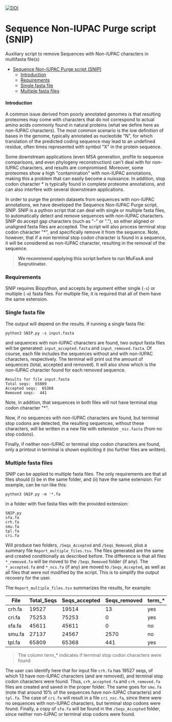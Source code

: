 [![DOI](https://zenodo.org/badge/788514656.svg)](https://zenodo.org/doi/10.5281/zenodo.10994866)

# Sequence Non-IUPAC Purge script (SNIP)
Auxiliary script to remove Sequences with Non-IUPAC characters in multifasta file(s)

- [Sequence Non-IUPAC Purge script (SNIP)](#sequence-non-iupac-purge-script-snip)
    - [Introduction](#introduction)
    - [Requirements](#requirements)
    - [Single fasta file](#single-fasta-file)
    - [Multiple fasta files](#multiple-fasta-files)


#### Introduction 

A common issue derived from poorly annotated genomes is that resulting proteomes may come with characters that do not correspond to actual amino acids commonly found in natural proteins (what we define here as non-IUPAC characters). 
The most common scenario is the low definition of bases in the genome, typically annotated as nucleotide "N", for which translation of the predicted coding sequence may lead to an undefined residue, often times represented with symbol "X" in the protein sequence. 

Some downstream applications (even MSA generation, profile to sequence comparisons, and even phylogeny reconstruction) can't deal with for non-IUPAC characters, and results are compromised. Moreover, some proteomes show a high "contamination" with non-IUPAC annotations, making this a problem that can easily become a nuissance. In addition, stop codon character * is typically found in complete proteome annotations, and can also interfere with several downstream applications.  

In order to purge the protein datasets from sequences with non-IUPAC annotations, we have developed the Sequence Non-IUPAC Purge script, SNIP. SNIP is a python script that can deal with single or multiple fasta files, to automatically detect and remove sequences with non-IUPAC characters. SNIP do accept gap characters (such as "-" or "."), so either aligned or unaligned fasta files are accepted. The script will also process terminal stop codon character "*", and specifically remove it from the sequence. Note, however, that if a non terminal stop codon character is found in a sequence, it will be considered as non-IUPAC character, resulting in the removal of the sequence.

>**We recommend applying this script before to run MuFasA and Seqrutinator.** 

### Requirements

SNIP requires Biopython, and accepts by argument either single (`-s`) or multiple (`-m`) fasta files. For multiple file, it is required that all of them have the same extension. 

### Single fasta file
The output will depend on the results. If running a single fasta file:

`python3 SNIP.py -s input.fasta` 

and sequences with non-IUPAC characters are found, two output fasta files will be generated: `input_accepted.fasta` and `input_removed.fasta`. Of course, each file includes the sequences without and with non-IUPAC characters, respectively. The terminal will print out the amount of sequences (total, accepted and removed). It will also show which is the non-IUPAC character found for each removed sequence.

```
Results for file input.fasta
Total seqs:  65809
Accepted seqs:  65368
Removed seqs:  441
```
Note, in addition, that sequences in both files will not have terminal stop codon character "*".

Now, if no sequences with non-IUPAC characters are found, but terminal stop codons are detected, the resulting sequences, without these characters, will be written in a new file with extension `_nsc.fasta` (from no stop codons).

Finally, if neither non-IUPAC or terminal stop codon characters are found, only a printout in terminal is shown expliciting it (no further files are written). 

### Multiple fasta files
SNIP can be applied to multiple fasta files. The only requirements are that all files should (i) be in the same folder, and (ii) have the same extension. For example, can be run like this: 

`python3 SNIP.py -m '*.fa`  

in a folder with five fasta files with the provided extension:

```
SNIP.py
sfa.fa
crh.fa
smu.fa
tpl.fa
cri.fa
```

Will produce two folders, `/Seqs_Accepted` and `/Seqs_Removed`, plus a summary file `Report_multiple_files.tsv`. The files generated are the same and created conditionally as described before. The difference is that all files `*_removed.fa` will be moved to the `/Seqs_Removed` folder (if any). The `*_accepted.fa` and `*_ncs.fa` (if any) are moved to `/Seqs_Accepted`, as well as all files that were not modified by the script. This is to simplify the output recovery for the user. 

The `Report_multiple_files.tsv` summarizes the results, for example:

| File           | Total_Seqs | Seqs_accepted | Seqs_removed | term_* |
|----------------|------------|---------------|--------------|--------|
| crh.fa         | 19527      | 19514         | 13           | yes    |
| cri.fa | 75253      | 75253         | 0            | yes    |
| sfa.fa | 45611      | 45611         | 0            | no     |
| smu.fa | 27137      | 24567         | 2570         | no     |
| tpl.fa | 65809      | 65368         | 441          | yes    |
> The column term_* indicates if terminal stop codon characters were found

The user can identify here that for input file `crh.fa` has 19527 seqs, of which 13 have non-IUPAC characters (and are removed), and terminal stop codon characters were found. Thus, `crh_accepted.fa` and `crh_removed.fa` files are created and saved in the proper folder. The same goes for `smu.fa` (note that around 10% of the sequences have non-IUPAC characters) and `tpl.fa`. 
The case of `cri.fa` will result in a file `cri_nsc.fa`, since there were no sequences with non-IUPAC characters, but terminal stop codons were found. 
Finally, a copy of `sfa.fa` will be found in the `/Seqs_Accepted` folder, since neither non-IUPAC or terminal stop codons were found. 
